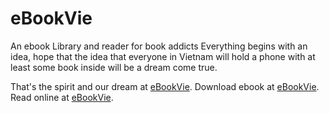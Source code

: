 # eBookVie
An ebook Library and reader for book addicts
Everything begins with an idea, hope that the idea that everyone in Vietnam will hold a phone with at least some book inside will be a dream come true.

That's the spirit and our dream at [eBookVie](https://ebookvie.com).
Download ebook at [eBookVie](https://ebookvie.com).
Read online at [eBookVie](https://ebookvie.com). 
